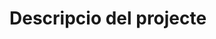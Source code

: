 <!-- TITLE: Descripcio del projecte -->
<!-- SUBTITLE: Explicació general del projecte -->

# Descripcio del projecte